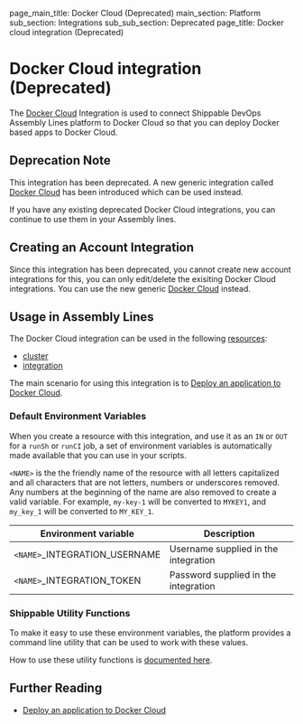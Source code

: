 page_main_title: Docker Cloud (Deprecated)
main_section: Platform
sub_section: Integrations
sub_sub_section: Deprecated
page_title: Docker cloud integration (Deprecated)

# Docker Cloud integration (Deprecated)

The [Docker Cloud](https://cloud.docker.com/) Integration is used to connect Shippable DevOps Assembly Lines platform to Docker Cloud so that you can deploy Docker based apps to Docker Cloud.

## Deprecation Note
This integration has been deprecated. A new generic integration called [Docker Cloud](/platform/integration/dclKey) has been introduced which can be used instead.

If you have any existing deprecated Docker Cloud integrations, you can continue to use them in your Assembly lines.

## Creating an Account Integration

Since this integration has been deprecated, you cannot create new account integrations for this, you can only edit/delete the exisiting Docker Cloud integrations. You can use the new generic [Docker Cloud](/platform/integration/dclKey) instead.

## Usage in Assembly Lines

The Docker Cloud integration can be used in the following [resources](/platform/workflow/resource/overview/):

* [cluster](/platform/workflow/resource/cluster)
* [integration](/platform/workflow/resource/integration)

The main scenario for using this integration is to [Deploy an application to Docker Cloud](/deploy/continuous-delivery-single-container-docker-application/).

### Default Environment Variables
When you create a resource with this integration, and use it as an `IN` or `OUT` for a `runSh` or `runCI` job, a set of environment variables is automatically made available that you can use in your scripts.

`<NAME>` is the the friendly name of the resource with all letters capitalized and all characters that are not letters, numbers or underscores removed. Any numbers at the beginning of the name are also removed to create a valid variable. For example, `my-key-1` will be converted to `MYKEY1`, and `my_key_1` will be converted to `MY_KEY_1`.

| Environment variable						| Description                         |
| ------------- 								|------------------------------------ |
| `<NAME>`\_INTEGRATION\_USERNAME   		| Username supplied in the integration |
| `<NAME>`\_INTEGRATION\_TOKEN			| Password supplied in the integration |

### Shippable Utility Functions
To make it easy to use these environment variables, the platform provides a command line utility that can be used to work with these values.

How to use these utility functions is [documented here](/platform/tutorial/workflow/using-shipctl).

## Further Reading

* [Deploy an application to Docker Cloud](/deploy/continuous-delivery-single-container-docker-application/)
